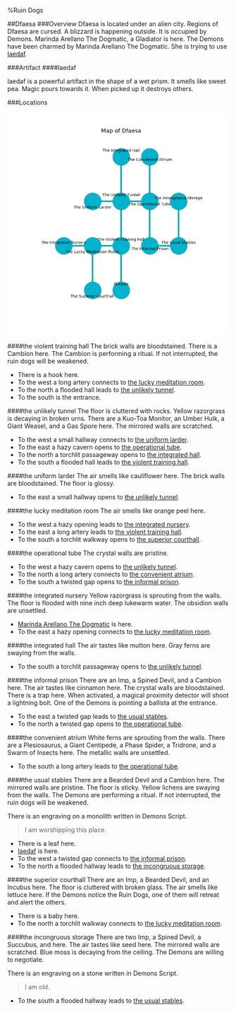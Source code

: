 %Ruin Dogs

##Dfaesa
###Overview
Dfaesa is located under an alien city. Regions of Dfaesa are cursed. A blizzard is happening outside. It is occupied by Demons. <a name="Marinda-Arellano-The-Dogmatic"></a>Marinda Arellano The Dogmatic, a Gladiator is here. The Demons have been charmed by Marinda Arellano The Dogmatic. She  is trying to use [Iaedaf](#Iaedaf). 



###Artifact
####<a name="Iaedaf"></a>Iaedaf


Iaedaf is a powerful artifact in the shape of a wet prism. It smells like sweet pea. Magic pours towards it. When picked up it destroys others. 





###Locations


![](../v2/images/Dfaesa.png)

####<a name="the-violent-training-hall"></a>the violent training hall
The brick walls are bloodstained. There is a Cambion here. The Cambion is performing a ritual. If not interrupted, the ruin dogs will be weakened. 



* There is a hook here.
* To the west a long artery connects to [the lucky meditation room](#the-lucky-meditation-room).
* To the north a flooded hall leads to [the unlikely tunnel](#the-unlikely-tunnel).
* To the south is the entrance.


####<a name="the-unlikely-tunnel"></a>the unlikely tunnel
The floor is cluttered with rocks. Yellow razorgrass is decaying in broken urns. There are a Kuo-Toa Monitor, an Umber Hulk, a Giant Weasel, and a Gas Spore here. The mirrored walls are scratched. 



* To the west a small hallway connects to [the uniform larder](#the-uniform-larder).
* To the east a hazy cavern opens to [the operational tube](#the-operational-tube).
* To the north a torchlit passageway opens to [the integrated hall](#the-integrated-hall).
* To the south a flooded hall leads to [the violent training hall](#the-violent-training-hall).


####<a name="the-uniform-larder"></a>the uniform larder
The air smells like cauliflower here. The brick walls are bloodstained. The floor is glossy. 



* To the east a small hallway opens to [the unlikely tunnel](#the-unlikely-tunnel).


####<a name="the-lucky-meditation-room"></a>the lucky meditation room
The air smells like orange peel here. 



* To the west a hazy opening leads to [the integrated nursery](#the-integrated-nursery).
* To the east a long artery leads to [the violent training hall](#the-violent-training-hall).
* To the south a torchlit walkway opens to [the superior courthall](#the-superior-courthall).


####<a name="the-operational-tube"></a>the operational tube
The crystal walls are pristine. 



* To the west a hazy cavern opens to [the unlikely tunnel](#the-unlikely-tunnel).
* To the north a long artery connects to [the convenient atrium](#the-convenient-atrium).
* To the south a twisted gap opens to [the informal prison](#the-informal-prison).


####<a name="the-integrated-nursery"></a>the integrated nursery
Yellow razorgrass is sprouting from the walls. The floor is flooded with nine inch deep lukewarm water. The obsidion walls are unsettled. 



* [Marinda Arellano The Dogmatic](#Marinda-Arellano-The-Dogmatic) is here.
* To the east a hazy opening connects to [the lucky meditation room](#the-lucky-meditation-room).


####<a name="the-integrated-hall"></a>the integrated hall
The air tastes like mutton here. Gray ferns are swaying from the walls. 



* To the south a torchlit passageway opens to [the unlikely tunnel](#the-unlikely-tunnel).


####<a name="the-informal-prison"></a>the informal prison
There are an Imp, a Spined Devil, and a Cambion here. The air tastes like cinnamon here. The crystal walls are bloodstained. There is a trap here. When activated, a magical proximity detector will shoot a lightning bolt. One of the Demons is pointing a ballista at the entrance. 



* To the east a twisted gap leads to [the usual stables](#the-usual-stables).
* To the north a twisted gap opens to [the operational tube](#the-operational-tube).


####<a name="the-convenient-atrium"></a>the convenient atrium
White ferns are sprouting from the walls. There are a Plesiosaurus, a Giant Centipede, a Phase Spider, a Tridrone, and a Swarm of Insects here. The metallic walls are unsettled. 



* To the south a long artery leads to [the operational tube](#the-operational-tube).


####<a name="the-usual-stables"></a>the usual stables
There are a Bearded Devil and a Cambion here. The mirrored walls are pristine. The floor is sticky. Yellow lichens are swaying from the walls. The Demons are performing a ritual. If not interrupted, the ruin dogs will be weakened. 

There is an engraving on a monolith written in Demons Script. 

> I am worshipping this place.
>


* There is a leaf here.
* [Iaedaf](#Iaedaf) is here.
* To the west a twisted gap connects to [the informal prison](#the-informal-prison).
* To the north a flooded hallway leads to [the incongruous storage](#the-incongruous-storage).


####<a name="the-superior-courthall"></a>the superior courthall
There are an Imp, a Bearded Devil, and an Incubus here. The floor is cluttered with broken glass. The air smells like lettuce here. If the Demons notice the Ruin Dogs, one of them will retreat and alert the others. 



* There is a baby here.
* To the north a torchlit walkway connects to [the lucky meditation room](#the-lucky-meditation-room).


####<a name="the-incongruous-storage"></a>the incongruous storage
There are two Imp, a Spined Devil, a Succubus, and  here. The air tastes like seed here. The mirrored walls are scratched. Blue moss is decaying from the ceiling. The Demons are willing to negotiate. 

There is an engraving on a stone written in Demons Script. 

> I am old.
>


* To the south a flooded hallway leads to [the usual stables](#the-usual-stables).


